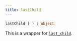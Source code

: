 ```yaml
---
title: lastChild
---
```


```php
lastChild ( ) : object
```

This is a wrapper for [`last_child`](../last_child/).